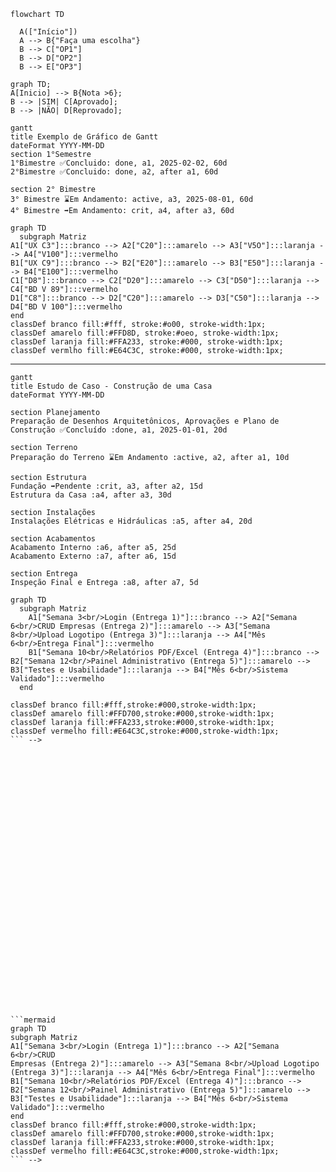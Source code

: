 
```mermaid
flowchart TD

  A(["Início"])
  A --> B{"Faça uma escolha"}
  B --> C["OP1"]
  B --> D["OP2"]
  B --> E["OP3"]
```

```mermaid
graph TD;
A[Inicio] --> B{Nota >6};
B --> |SIM| C[Aprovado];
B --> |NÃO| D[Reprovado];
```

```mermaid
gantt
title Exemplo de Gráfico de Gantt
dateFormat YYYY-MM-DD
section 1°Semestre
1°Bimestre ✅Concluido: done, a1, 2025-02-02, 60d
2°Bimestre ✅Concluido: done, a2, after a1, 60d

section 2° Bimestre
3° Bimestre ⌛Em Andamento: active, a3, 2025-08-01, 60d
4° Bimestre ➡️Em Andamento: crit, a4, after a3, 60d
```



```mermaid
graph TD
  subgraph Matriz
A1["UX C3"]:::branco --> A2["C20"]:::amarelo --> A3["V5O"]:::laranja --> A4["V100"]:::vermelho
B1["UX C9"]:::branco --> B2["E20"]:::amarelo --> B3["E50"]:::laranja --> B4["E100"]:::vermelho
C1["D8"]:::branco --> C2["D20"]:::amarelo --> C3["D50"]:::laranja --> C4["BD V 89"]:::vermelho
D1["C8"]:::branco --> D2["C20"]:::amarelo --> D3["C50"]:::laranja --> D4["BD V 100"]:::vermelho
end
classDef branco fill:#fff, stroke:#o00, stroke-width:1px;
classDef amarelo fill:#FFD8D, stroke:#oeo, stroke-width:1px;
classDef laranja fill:#FFA233, stroke:#000, stroke-width:1px;
classDef vermlho fill:#E64C3C, stroke:#000, stroke-width:1px;
```

---


```mermaid
gantt
title Estudo de Caso - Construção de uma Casa
dateFormat YYYY-MM-DD

section Planejamento
Preparação de Desenhos Arquitetônicos, Aprovações e Plano de Construção ✅Concluído :done, a1, 2025-01-01, 20d

section Terreno
Preparação do Terreno ⌛Em Andamento :active, a2, after a1, 10d

section Estrutura
Fundação ➡️Pendente :crit, a3, after a2, 15d
Estrutura da Casa :a4, after a3, 30d

section Instalações
Instalações Elétricas e Hidráulicas :a5, after a4, 20d

section Acabamentos
Acabamento Interno :a6, after a5, 25d
Acabamento Externo :a7, after a6, 15d

section Entrega
Inspeção Final e Entrega :a8, after a7, 5d

```



<!-- ```mermaid
gantt
title Construção de uma Casa
dateFormat YYYY-MM-DD
section Planejamento
Planejamento e Aprovações ✅:done, a1, 2025-01-01, 20d

section Terreno
Preparação do Terreno ⌛:active, a2, after a1, 10d

section Estrutura
Fundação ➡️:crit, a3, after a2, 15d
Estrutura da Casa :a4, after a3, 30d

section Instalações
Instalações Elétricas e Hidráulicas :a5, after a4, 20d

section Acabamentos
Acabamento Interno :a6, after a5, 25d
Acabamento Externo :a7, after a6, 15d

section Entrega
Inspeção Final e Entrega :a8, after a7, 5d
``` -->






















```mermaid
graph TD
  subgraph Matriz
    A1["Semana 3<br/>Login (Entrega 1)"]:::branco --> A2["Semana 6<br/>CRUD Empresas (Entrega 2)"]:::amarelo --> A3["Semana 8<br/>Upload Logotipo (Entrega 3)"]:::laranja --> A4["Mês 6<br/>Entrega Final"]:::vermelho
    B1["Semana 10<br/>Relatórios PDF/Excel (Entrega 4)"]:::branco --> B2["Semana 12<br/>Painel Administrativo (Entrega 5)"]:::amarelo --> B3["Testes e Usabilidade"]:::laranja --> B4["Mês 6<br/>Sistema Validado"]:::vermelho
  end

classDef branco fill:#fff,stroke:#000,stroke-width:1px;
classDef amarelo fill:#FFD700,stroke:#000,stroke-width:1px;
classDef laranja fill:#FFA233,stroke:#000,stroke-width:1px;
classDef vermelho fill:#E64C3C,stroke:#000,stroke-width:1px;
``` -->































```mermaid
graph TD
subgraph Matriz
A1["Semana 3<br/>Login (Entrega 1)"]:::branco --> A2["Semana 6<br/>CRUD
Empresas (Entrega 2)"]:::amarelo --> A3["Semana 8<br/>Upload Logotipo
(Entrega 3)"]:::laranja --> A4["Mês 6<br/>Entrega Final"]:::vermelho
B1["Semana 10<br/>Relatórios PDF/Excel (Entrega 4)"]:::branco -->
B2["Semana 12<br/>Painel Administrativo (Entrega 5)"]:::amarelo -->
B3["Testes e Usabilidade"]:::laranja --> B4["Mês 6<br/>Sistema
Validado"]:::vermelho
end
classDef branco fill:#fff,stroke:#000,stroke-width:1px;
classDef amarelo fill:#FFD700,stroke:#000,stroke-width:1px;
classDef laranja fill:#FFA233,stroke:#000,stroke-width:1px;
classDef vermelho fill:#E64C3C,stroke:#000,stroke-width:1px;
``` -->


